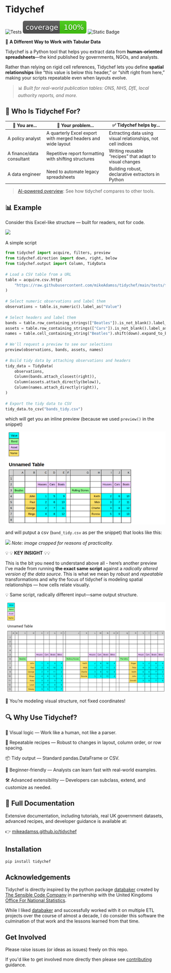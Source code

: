 # Tidychef

![Tests](https://github.com/mikeAdamss/tidychef/actions/workflows/ci.yml/badge.svg)
![100% Test Coverage](./jupyterbook/images/coverage-100.svg)
![Static Badge](https://img.shields.io/badge/python-3.9%20%7C%203.10%20%7C%203.11%20%7C%203.12-blue)

🧠 **A Different Way to Work with Tabular Data**

Tidychef is a Python tool that helps you extract data from **human-oriented spreadsheets**—the kind published by governments, NGOs, and analysts.

Rather than relying on rigid cell references, Tidychef lets you define **spatial relationships** like “this value is below this header,” or “shift right from here,” making your scripts repeatable even when layouts evolve.

> 📊 _Built for real-world publication tables: ONS, NHS, DfE, local authority reports, and more._


## 👥 Who Is Tidychef For?


| 👤 You are...             | 🧩 Your problem...                                           | ✅ Tidychef helps by...                                       |
| ------------------------- | ------------------------------------------------------------ | ------------------------------------------------------------ |
| A policy analyst          | A quarterly Excel export with merged headers and wide layout | Extracting data using visual relationships, not cell indices |
| A finance/data consultant | Repetitive report formatting with shifting structures        | Writing reusable “recipes” that adapt to visual changes      |
| A data engineer           | Need to automate legacy spreadsheets                         | Building robust, declarative extractors in Python            |

> [AI-powered overview](https://mikeadamss.github.io/tidychef/ai-overview): See how tidychef compares to other tools.


## 📊 Example

Consider this Excel-like structure — built for readers, not for code.

![](https://mikeadamss.github.io/tidychef/_images/bands-before.png)

A simple script

```python
from tidychef import acquire, filters, preview
from tidychef.direction import down, right, below
from tidychef.output import Column, TidyData

# Load a CSV table from a URL
table = acquire.csv.http(
    "https://raw.githubusercontent.com/mikeAdamss/tidychef/main/tests/fixtures/csv/bands-wide.csv"
)

# Select numeric observations and label them
observations = table.is_numeric().label_as("Value")

# Select headers and label them
bands = table.row_containing_strings(["Beatles"]).is_not_blank().label_as("Band")
assets = table.row_containing_strings(["Cars"]).is_not_blank().label_as("Asset")
names = table.cell_containing_string("Beatles").shift(down).expand_to_box().is_not_numeric().label_as("Name")

# We'll request a preview to see our selections
preview(observations, bands, assets, names)

# Build tidy data by attaching observations and headers
tidy_data = TidyData(
    observations,
    Column(bands.attach_closest(right)),
    Column(assets.attach_directly(below)),
    Column(names.attach_directly(right)),
)

# Export the tidy data to CSV
tidy_data.to_csv("bands_tidy.csv")
```

which will get you an inline preview (because we used `preview()` in the snippet)

![preview](./docs/preview1.png)

and will putput a csv (`band_tidy.csv` as per the snippet) that looks like this:

![](https://mikeadamss.github.io/tidychef/_images/bands-after.png)
_Note: image cropped for reasons of practicality._


💡 💡 **KEY INSIGHT** 💡💡

This is the bit you need to understand above all - here’s another preview I've made from running **the exact same script** against a _radically altered version of the data source_. This is what we mean by _robust_ and _repeatable_ transformations and why the focus of tidychef is modeling spatial relationships — how cells relate visually.

💡 Same script, radically different input—same output structure.

![preview](./docs/preview2.png)

📌 You’re modeling visual structure, not fixed coordinates!


## 🔍 Why Use Tidychef?

🧠 Visual logic — Work like a human, not like a parser.

🔁 Repeatable recipes — Robust to changes in layout, column order, or row spacing.

📦 Tidy output — Standard pandas.DataFrame or CSV.

🤝 Beginner-friendly — Analysts can learn fast with real-world examples.

🛠️ Advanced extensibility — Developers can subclass, extend, and customize as needed.


## 📘 Full Documentation

Extensive documentation, including tutorials, real UK government datasets, advanced recipes, and developer guidance is available at:

👉 [mikeadamss.github.io/tidychef](https://mikeadamss.github.io/tidychef/intro.html)


## Installation

```
pip install tidychef
```

## Acknowledgements

Tidychef is directly inspired by the python package [databaker](https://github.com/sensiblecodeio/databaker) created by [The Sensible Code Company](https://sensiblecode.io/) in partnership with the United Kingdoms [Office For National Statistics](https://www.ons.gov.uk/).

While I liked [databaker](https://github.com/sensiblecodeio/databaker) and successfully worked with it on multiple ETL projects over the course of almost a decade, I do consider this software the culmination of that work and the lessons learned from that time.

## Get Involved

Please raise issues (or ideas as issues) freely on this repo.

If you'd like to get involved more directly then please see [contributing](./docs/CONTRIBUTING.md) guidance.
